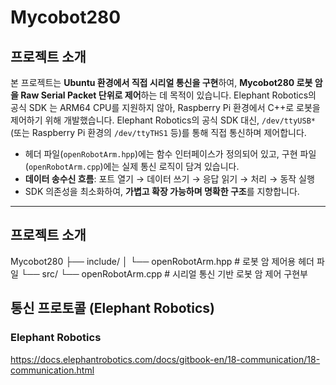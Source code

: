 # Mycobot280

## 프로젝트 소개

본 프로젝트는 **Ubuntu 환경에서 직접 시리얼 통신을 구현**하여, **Mycobot280 로봇 암을 Raw Serial Packet 단위로 제어**하는 데 목적이 있습니다.
Elephant Robotics의 공식 SDK 는 ARM64 CPU를 지원하지 않아, Raspberry Pi 환경에서 C++로 로봇을 제어하기 위해 개발했습니다.
Elephant Robotics의 공식 SDK 대신, `/dev/ttyUSB*` (또는 Raspberry Pi 환경의 `/dev/ttyTHS1` 등)를 통해 직접 통신하며 제어합니다.

- 헤더 파일(`openRobotArm.hpp`)에는 함수 인터페이스가 정의되어 있고, 구현 파일(`openRobotArm.cpp`)에는 실제 통신 로직이 담겨 있습니다.
- **데이터 송수신 흐름**: 포트 열기 → 데이터 쓰기 → 응답 읽기 → 처리 → 동작 실행
- SDK 의존성을 최소화하여, **가볍고 확장 가능하며 명확한 구조**를 지향합니다.

---

## 프로젝트 소개

Mycobot280
├── include/
│ └── openRobotArm.hpp # 로봇 암 제어용 헤더 파일
└── src/
└── openRobotArm.cpp # 시리얼 통신 기반 로봇 암 제어 구현부

## 통신 프로토콜 (Elephant Robotics)
### Elephant Robotics
https://docs.elephantrobotics.com/docs/gitbook-en/18-communication/18-communication.html
